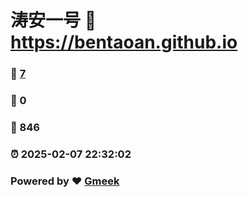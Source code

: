 # 涛安一号 :link: https://bentaoan.github.io 
### :page_facing_up: [7](https://bentaoan.github.io/tag.html) 
### :speech_balloon: 0 
### :hibiscus: 846 
### :alarm_clock: 2025-02-07 22:32:02 
### Powered by :heart: [Gmeek](https://github.com/Meekdai/Gmeek)

